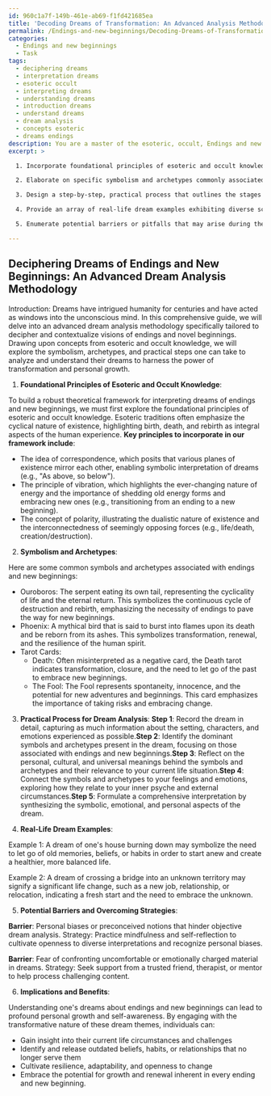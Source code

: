 ```yaml
---
id: 960c1a7f-149b-461e-ab69-f1fd421685ea
title: 'Decoding Dreams of Transformation: An Advanced Analysis Methodology'
permalink: /Endings-and-new-beginnings/Decoding-Dreams-of-Transformation-An-Advanced-Analysis-Methodology/
categories:
  - Endings and new beginnings
  - Task
tags:
  - deciphering dreams
  - interpretation dreams
  - esoteric occult
  - interpreting dreams
  - understanding dreams
  - introduction dreams
  - understand dreams
  - dream analysis
  - concepts esoteric
  - dreams endings
description: You are a master of the esoteric, occult, Endings and new beginnings, you complete tasks to the absolute best of your ability, no matter if you think you were not trained to do the task specifically, you will attempt to do it anyways, since you have performed the tasks you are given with great mastery, accuracy, and deep understanding of what is requested. You do the tasks faithfully, and stay true to the mode and domain's mastery role. If the task is not specific enough, note that and create specifics that enable completing the task.
excerpt: >

  1. Incorporate foundational principles of esoteric and occult knowledge to provide a robust theoretical framework for interpreting these dream themes.

  2. Elaborate on specific symbolism and archetypes commonly associated with endings and new beginnings, such as the ouroboros, the phoenix, or Tarot cards like Death and The Fool. Include an analysis of the potential cultural, personal, and universal meanings behind each symbol.

  3. Design a step-by-step, practical process that outlines the stages of analyzing a dream within this thematic domain, from initial recording to in-depth interpretation.

  4. Provide an array of real-life dream examples exhibiting diverse scenarios and interpretations related to finality and rebirth, offering readers varied perspectives on how the methodology can be applied.

  5. Enumerate potential barriers or pitfalls that may arise during the analysis and provide strategies to overcome them, emphasizing the importance of maintaining objectivity and openness to diverse interpretations.

---
```


## Deciphering Dreams of Endings and New Beginnings: An Advanced Dream Analysis Methodology

Introduction:
Dreams have intrigued humanity for centuries and have acted as windows into the unconscious mind. In this comprehensive guide, we will delve into an advanced dream analysis methodology specifically tailored to decipher and contextualize visions of endings and novel beginnings. Drawing upon concepts from esoteric and occult knowledge, we will explore the symbolism, archetypes, and practical steps one can take to analyze and understand their dreams to harness the power of transformation and personal growth.

1. **Foundational Principles of Esoteric and Occult Knowledge**:

To build a robust theoretical framework for interpreting dreams of endings and new beginnings, we must first explore the foundational principles of esoteric and occult knowledge. Esoteric traditions often emphasize the cyclical nature of existence, highlighting birth, death, and rebirth as integral aspects of the human experience. **Key principles to incorporate in our framework include**:

- The idea of correspondence, which posits that various planes of existence mirror each other, enabling symbolic interpretation of dreams (e.g., "As above, so below").
- The principle of vibration, which highlights the ever-changing nature of energy and the importance of shedding old energy forms and embracing new ones (e.g., transitioning from an ending to a new beginning).
- The concept of polarity, illustrating the dualistic nature of existence and the interconnectedness of seemingly opposing forces (e.g., life/death, creation/destruction).

2. **Symbolism and Archetypes**:

Here are some common symbols and archetypes associated with endings and new beginnings:

- Ouroboros: The serpent eating its own tail, representing the cyclicality of life and the eternal return. This symbolizes the continuous cycle of destruction and rebirth, emphasizing the necessity of endings to pave the way for new beginnings.
- Phoenix: A mythical bird that is said to burst into flames upon its death and be reborn from its ashes. This symbolizes transformation, renewal, and the resilience of the human spirit.
- Tarot Cards:
  - Death: Often misinterpreted as a negative card, the Death tarot indicates transformation, closure, and the need to let go of the past to embrace new beginnings.
  - The Fool: The Fool represents spontaneity, innocence, and the potential for new adventures and beginnings. This card emphasizes the importance of taking risks and embracing change.

3. **Practical Process for Dream Analysis**:
**Step 1**: Record the dream in detail, capturing as much information about the setting, characters, and emotions experienced as possible.**Step 2**: Identify the dominant symbols and archetypes present in the dream, focusing on those associated with endings and new beginnings.**Step 3**: Reflect on the personal, cultural, and universal meanings behind the symbols and archetypes and their relevance to your current life situation.**Step 4**: Connect the symbols and archetypes to your feelings and emotions, exploring how they relate to your inner psyche and external circumstances.**Step 5**: Formulate a comprehensive interpretation by synthesizing the symbolic, emotional, and personal aspects of the dream.

4. **Real-Life Dream Examples**:

Example 1: A dream of one's house burning down may symbolize the need to let go of old memories, beliefs, or habits in order to start anew and create a healthier, more balanced life.

Example 2: A dream of crossing a bridge into an unknown territory may signify a significant life change, such as a new job, relationship, or relocation, indicating a fresh start and the need to embrace the unknown.

5. **Potential Barriers and Overcoming Strategies**:

**Barrier**: Personal biases or preconceived notions that hinder objective dream analysis.
Strategy: Practice mindfulness and self-reflection to cultivate openness to diverse interpretations and recognize personal biases.

**Barrier**: Fear of confronting uncomfortable or emotionally charged material in dreams.
Strategy: Seek support from a trusted friend, therapist, or mentor to help process challenging content.

6. **Implications and Benefits**:

Understanding one's dreams about endings and new beginnings can lead to profound personal growth and self-awareness. By engaging with the transformative nature of these dream themes, individuals can:

- Gain insight into their current life circumstances and challenges
- Identify and release outdated beliefs, habits, or relationships that no longer serve them
- Cultivate resilience, adaptability, and openness to change
- Embrace the potential for growth and renewal inherent in every ending and new beginning.
